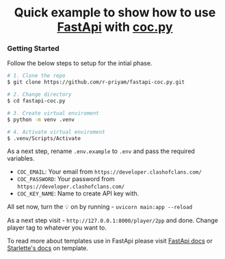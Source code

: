 <h1 align="center">
Quick example to show how to use <a href="https://github.com/tiangolo/fastapi" target="_blank">FastApi</a> with <a href="https://github.com/mathsman5133/coc.py" target="_blank">coc.py</a>
</h1>

### Getting Started

Follow the below steps to setup for the intial phase.

```bash
# 1. Clone the repo
$ git clone https://github.com/r-priyam/fastapi-coc.py.git

# 2. Change directory
$ cd fastapi-coc.py

# 3. Create virtual enviroment
$ python -m venv .venv

# 4. Activate virtual enviroment
$ .venv/Scripts/Activate
```

As a next step, rename `.env.example` to `.env` and pass the required variables.

- `COC_EMAIL`: Your email from `https://developer.clashofclans.com/`
- `COC_PASSWORD`: Your password from `https://developer.clashofclans.com/`
- `COC_KEY_NAME`: Name to create API key with.

All set now, turn the 💡 on by running - `uvicorn main:app --reload`

As a next step visit - `http://127.0.0.1:8000/player/2pp` and done. Change player tag to whatever you want to.

To read more about templates use in FastApi please visit [FastApi docs](https://fastapi.tiangolo.com/advanced/templates/) or [Starlette's docs](https://www.starlette.io/templates/) on template.
